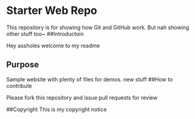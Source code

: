 # Starter Web Repo

This repository is for showing how Git and GitHub work.  But nah showing other stuff too~
##Introductoin

Hey assholes welcome to my readme
## Purpose

Sample website with plenty of files for demos. new stuff
##How to contribute

Please fork this repository and issue pull requests for review

##Copyright
This is my copyright notice